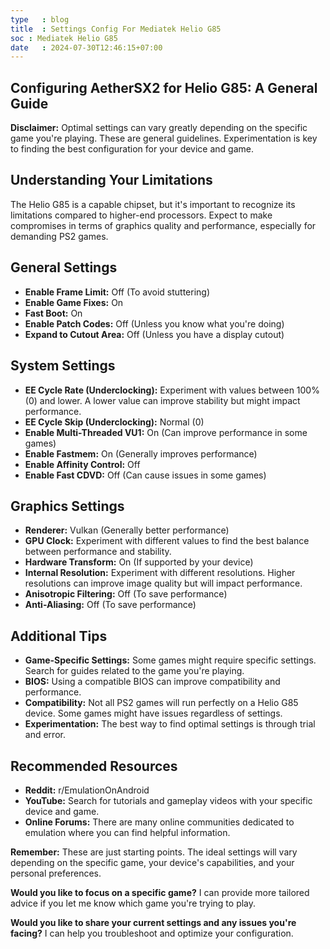 ```yaml
---
type   : blog
title  : Settings Config For Mediatek Helio G85
soc : Mediatek Helio G85
date   : 2024-07-30T12:46:15+07:00
---
```


## Configuring AetherSX2 for Helio G85: A General Guide

**Disclaimer:** Optimal settings can vary greatly depending on the specific game you're playing. These are general guidelines. Experimentation is key to finding the best configuration for your device and game.

## Understanding Your Limitations
The Helio G85 is a capable chipset, but it's important to recognize its limitations compared to higher-end processors. Expect to make compromises in terms of graphics quality and performance, especially for demanding PS2 games.

## General Settings

* **Enable Frame Limit:** Off (To avoid stuttering)
* **Enable Game Fixes:** On
* **Fast Boot:** On
* **Enable Patch Codes:** Off (Unless you know what you're doing)
* **Expand to Cutout Area:** Off (Unless you have a display cutout)

## System Settings

* **EE Cycle Rate (Underclocking):** Experiment with values between 100% (0) and lower. A lower value can improve stability but might impact performance.
* **EE Cycle Skip (Underclocking):** Normal (0)
* **Enable Multi-Threaded VU1:** On (Can improve performance in some games)
* **Enable Fastmem:** On (Generally improves performance)
* **Enable Affinity Control:** Off
* **Enable Fast CDVD:** Off (Can cause issues in some games)

## Graphics Settings

* **Renderer:** Vulkan (Generally better performance)
* **GPU Clock:** Experiment with different values to find the best balance between performance and stability.
* **Hardware Transform:** On (If supported by your device)
* **Internal Resolution:** Experiment with different resolutions. Higher resolutions can improve image quality but will impact performance.
* **Anisotropic Filtering:** Off (To save performance)
* **Anti-Aliasing:** Off (To save performance)

## Additional Tips

* **Game-Specific Settings:** Some games might require specific settings. Search for guides related to the game you're playing.
* **BIOS:** Using a compatible BIOS can improve compatibility and performance.
* **Compatibility:** Not all PS2 games will run perfectly on a Helio G85 device. Some games might have issues regardless of settings.
* **Experimentation:** The best way to find optimal settings is through trial and error.

## Recommended Resources

* **Reddit:** r/EmulationOnAndroid
* **YouTube:** Search for tutorials and gameplay videos with your specific device and game.
* **Online Forums:** There are many online communities dedicated to emulation where you can find helpful information.

**Remember:** These are just starting points. The ideal settings will vary depending on the specific game, your device's capabilities, and your personal preferences.

**Would you like to focus on a specific game?** I can provide more tailored advice if you let me know which game you're trying to play.
 
**Would you like to share your current settings and any issues you're facing?** I can help you troubleshoot and optimize your configuration. 
